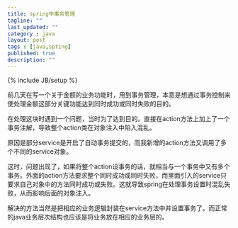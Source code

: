 ```yaml
---
title: spring中事务管理
tagline: ""
last_updated: ""
category : java
layout: post
tags : [java,spting]
published: true
description: ""
---
```

{% include JB/setup %}

前几天在写一个关于金额的业务功能时，用到事务管理，本意是想通过事务控制来使处理金额这部分关键功能达到同时成功或同时失败的目的。  

在处理这块时遇到一个问题，当时为了达到目的。直接在action方法上加上了一个事务注解，导致整个action类在对象注入中陷入混乱。  

原因是部分service是开启了自动事务提交的，而我新增的action方法又调用了多个不同的service对象。  

这时，问题出现了，如果将整个action设事务的话，就相当与一个事务中又有多个事务。外面的action方法要求整个同时成功或同时失败，而里面引入的service只要求自己对象中的方法同时成功或失败。这就导致spring在处理事务设置时混乱失败，从而影响后面的对象注入。  

解决的方法当然是把相应的业务逻辑封装在service方法中并设置事务了。而正常的java业务层次结构也应该是将业务放在相应的业务层的。

